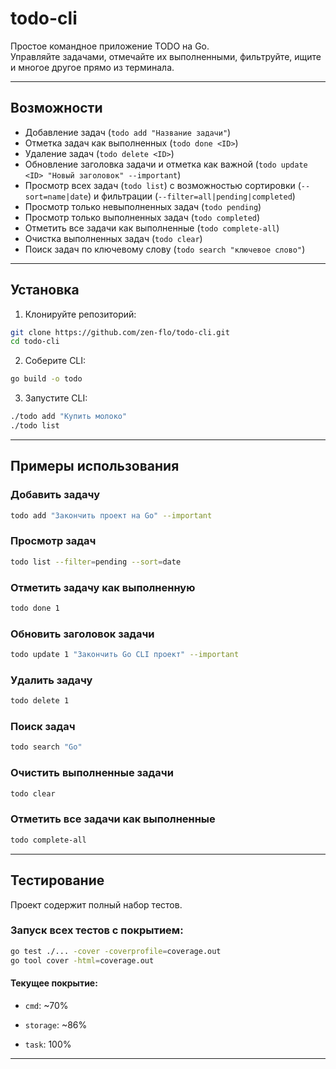 # todo-cli

Простое командное приложение TODO на Go.  
Управляйте задачами, отмечайте их выполненными, фильтруйте, ищите и многое другое прямо из терминала.

---

## Возможности

- Добавление задач (`todo add "Название задачи"`)
- Отметка задач как выполненных (`todo done <ID>`)
- Удаление задач (`todo delete <ID>`)
- Обновление заголовка задачи и отметка как важной (`todo update <ID> "Новый заголовок" --important`)
- Просмотр всех задач (`todo list`) с возможностью сортировки (`--sort=name|date`) и фильтрации (`--filter=all|pending|completed`)
- Просмотр только невыполненных задач (`todo pending`)
- Просмотр только выполненных задач (`todo completed`)
- Отметить все задачи как выполненные (`todo complete-all`)
- Очистка выполненных задач (`todo clear`)
- Поиск задач по ключевому слову (`todo search "ключевое слово"`)

---

## Установка

1. Клонируйте репозиторий:

```bash
git clone https://github.com/zen-flo/todo-cli.git
cd todo-cli
```
2. Соберите CLI:

```bash
go build -o todo
```

3. Запустите CLI:

```bash
./todo add "Купить молоко"
./todo list
```

---

## Примеры использования

### Добавить задачу
```bash
todo add "Закончить проект на Go" --important
```

### Просмотр задач
```bash
todo list --filter=pending --sort=date
```

### Отметить задачу как выполненную
```bash
todo done 1
```

### Обновить заголовок задачи
```bash
todo update 1 "Закончить Go CLI проект" --important
```

### Удалить задачу
```bash
todo delete 1
```

### Поиск задач
```bash
todo search "Go"
```

### Очистить выполненные задачи
```bash
todo clear
```

### Отметить все задачи как выполненные
```bash
todo complete-all
```

---

## Тестирование

Проект содержит полный набор тестов.

### Запуск всех тестов с покрытием:

```bash
go test ./... -cover -coverprofile=coverage.out
go tool cover -html=coverage.out
```

#### Текущее покрытие:

* `cmd`: ~70%

* `storage`: ~86%

* `task`: 100%

---